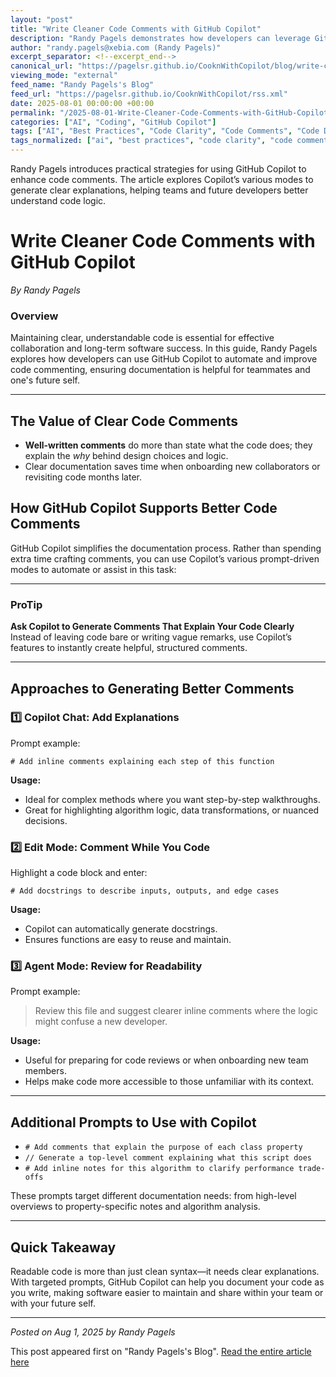 ```yaml
---
layout: "post"
title: "Write Cleaner Code Comments with GitHub Copilot"
description: "Randy Pagels demonstrates how developers can leverage GitHub Copilot to generate clear, meaningful code comments. The guide covers using Copilot's Chat, Edit, and Agent modes to draft effective documentation, improving code maintainability and team collaboration."
author: "randy.pagels@xebia.com (Randy Pagels)"
excerpt_separator: <!--excerpt_end-->
canonical_url: "https://pagelsr.github.io/CooknWithCopilot/blog/write-cleaner-code-comments-with-github-copilot.html"
viewing_mode: "external"
feed_name: "Randy Pagels's Blog"
feed_url: "https://pagelsr.github.io/CooknWithCopilot/rss.xml"
date: 2025-08-01 00:00:00 +00:00
permalink: "/2025-08-01-Write-Cleaner-Code-Comments-with-GitHub-Copilot.html"
categories: ["AI", "Coding", "GitHub Copilot"]
tags: ["AI", "Best Practices", "Code Clarity", "Code Comments", "Code Documentation", "Coding", "Copilot Agent Mode", "Copilot Chat", "Copilot Edit Mode", "Developer Productivity", "GitHub Copilot", "Posts", "Software Documentation"]
tags_normalized: ["ai", "best practices", "code clarity", "code comments", "code documentation", "coding", "copilot agent mode", "copilot chat", "copilot edit mode", "developer productivity", "github copilot", "posts", "software documentation"]
---
```


Randy Pagels introduces practical strategies for using GitHub Copilot to enhance code comments. The article explores Copilot’s various modes to generate clear explanations, helping teams and future developers better understand code logic.<!--excerpt_end-->

# Write Cleaner Code Comments with GitHub Copilot

*By Randy Pagels*

### Overview

Maintaining clear, understandable code is essential for effective collaboration and long-term software success. In this guide, Randy Pagels explores how developers can use GitHub Copilot to automate and improve code commenting, ensuring documentation is helpful for teammates and one's future self.

---

## The Value of Clear Code Comments

- **Well-written comments** do more than state what the code does; they explain the *why* behind design choices and logic.
- Clear documentation saves time when onboarding new collaborators or revisiting code months later.

## How GitHub Copilot Supports Better Code Comments

GitHub Copilot simplifies the documentation process. Rather than spending extra time crafting comments, you can use Copilot’s various prompt-driven modes to automate or assist in this task:

---

### ProTip

**Ask Copilot to Generate Comments That Explain Your Code Clearly**  
Instead of leaving code bare or writing vague remarks, use Copilot’s features to instantly create helpful, structured comments.

---

## Approaches to Generating Better Comments

### 1️⃣ Copilot Chat: Add Explanations

Prompt example:

```
# Add inline comments explaining each step of this function
```

**Usage:**

- Ideal for complex methods where you want step-by-step walkthroughs.
- Great for highlighting algorithm logic, data transformations, or nuanced decisions.

### 2️⃣ Edit Mode: Comment While You Code

Highlight a code block and enter:

```
# Add docstrings to describe inputs, outputs, and edge cases
```

**Usage:**

- Copilot can automatically generate docstrings.
- Ensures functions are easy to reuse and maintain.

### 3️⃣ Agent Mode: Review for Readability

Prompt example:
> Review this file and suggest clearer inline comments where the logic might confuse a new developer.

**Usage:**

- Useful for preparing for code reviews or when onboarding new team members.
- Helps make code more accessible to those unfamiliar with its context.

---

## Additional Prompts to Use with Copilot

- `# Add comments that explain the purpose of each class property`
- `// Generate a top-level comment explaining what this script does`
- `# Add inline notes for this algorithm to clarify performance trade-offs`

These prompts target different documentation needs: from high-level overviews to property-specific notes and algorithm analysis.

---

## Quick Takeaway

Readable code is more than just clean syntax—it needs clear explanations. With targeted prompts, GitHub Copilot can help you document your code as you write, making software easier to maintain and share within your team or with your future self.

---

*Posted on Aug 1, 2025 by Randy Pagels*

This post appeared first on "Randy Pagels's Blog". [Read the entire article here](https://pagelsr.github.io/CooknWithCopilot/blog/write-cleaner-code-comments-with-github-copilot.html)

